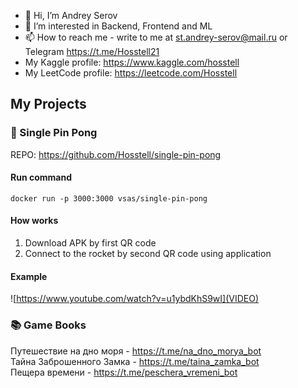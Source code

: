 - 👋 Hi, I’m Andrey Serov
- 👀 I’m interested in Backend, Frontend and ML
- 📫 How to reach me - write to me at st.andrey-serov@mail.ru or Telegram https://t.me/Hosstell21
- My Kaggle profile: https://www.kaggle.com/hosstell
- My LeetCode profile: https://leetcode.com/Hosstell

## My Projects
### :tennis: Single Pin Pong
REPO: https://github.com/Hosstell/single-pin-pong

#### Run command
```
docker run -p 3000:3000 vsas/single-pin-pong
```

#### How works
1. Download APK by first QR code
2. Connect to the rocket by second QR code using application

#### Example
![https://www.youtube.com/watch?v=u1ybdKhS9wI](VIDEO)

### :books: Game Books
Путешествие на дно моря - https://t.me/na_dno_morya_bot  
Тайна Заброшенного Замка - https://t.me/taina_zamka_bot  
Пещера времени - https://t.me/peschera_vremeni_bot  

